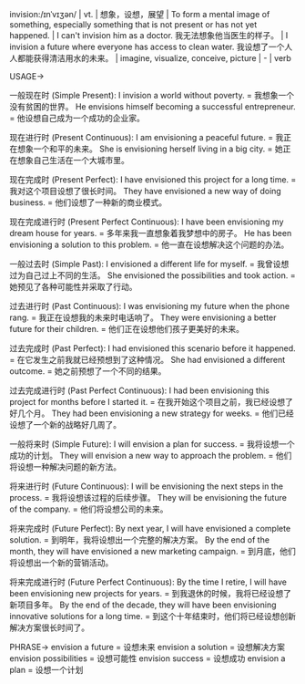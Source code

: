 invision:/ɪnˈvɪʒən/ | vt. | 想象，设想，展望 | To form a mental image of something, especially something that is not present or has not yet happened. | I can't invision him as a doctor. 我无法想象他当医生的样子。 |  I invision a future where everyone has access to clean water. 我设想了一个人人都能获得清洁用水的未来。 | imagine, visualize, conceive, picture |  - | verb

USAGE->

一般现在时 (Simple Present):
I invision a world without poverty. = 我想象一个没有贫困的世界。
He envisions himself becoming a successful entrepreneur. = 他设想自己成为一个成功的企业家。

现在进行时 (Present Continuous):
I am envisioning a peaceful future. = 我正在想象一个和平的未来。
She is envisioning herself living in a big city. = 她正在想象自己生活在一个大城市里。

现在完成时 (Present Perfect):
I have envisioned this project for a long time. = 我对这个项目设想了很长时间。
They have envisioned a new way of doing business. = 他们设想了一种新的商业模式。

现在完成进行时 (Present Perfect Continuous):
I have been envisioning my dream house for years. = 多年来我一直想象着我梦想中的房子。
He has been envisioning a solution to this problem. = 他一直在设想解决这个问题的办法。

一般过去时 (Simple Past):
I envisioned a different life for myself. = 我曾设想过为自己过上不同的生活。
She envisioned the possibilities and took action. = 她预见了各种可能性并采取了行动。

过去进行时 (Past Continuous):
I was envisioning my future when the phone rang. = 我正在设想我的未来时电话响了。
They were envisioning a better future for their children. = 他们正在设想他们孩子更美好的未来。

过去完成时 (Past Perfect):
I had envisioned this scenario before it happened. = 在它发生之前我就已经预想到了这种情况。
She had envisioned a different outcome. = 她之前预想了一个不同的结果。

过去完成进行时 (Past Perfect Continuous):
I had been envisioning this project for months before I started it. = 在我开始这个项目之前，我已经设想了好几个月。
They had been envisioning a new strategy for weeks. = 他们已经设想了一个新的战略好几周了。

一般将来时 (Simple Future):
I will envision a plan for success. = 我将设想一个成功的计划。
They will envision a new way to approach the problem. = 他们将设想一种解决问题的新方法。

将来进行时 (Future Continuous):
I will be envisioning the next steps in the process. = 我将设想该过程的后续步骤。
They will be envisioning the future of the company. = 他们将设想公司的未来。

将来完成时 (Future Perfect):
By next year, I will have envisioned a complete solution. = 到明年，我将设想出一个完整的解决方案。
By the end of the month, they will have envisioned a new marketing campaign. = 到月底，他们将设想出一个新的营销活动。

将来完成进行时 (Future Perfect Continuous):
By the time I retire, I will have been envisioning new projects for years. = 到我退休的时候，我将已经设想了新项目多年。
By the end of the decade, they will have been envisioning innovative solutions for a long time. = 到这个十年结束时，他们将已经设想创新解决方案很长时间了。

PHRASE->
envision a future = 设想未来
envision a solution = 设想解决方案
envision possibilities = 设想可能性
envision success = 设想成功
envision a plan = 设想一个计划
